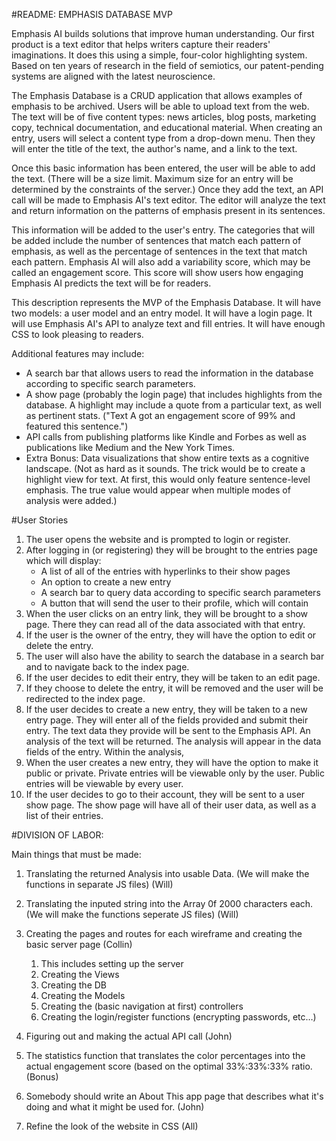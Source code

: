 #README: EMPHASIS DATABASE MVP

Emphasis AI builds solutions that improve human understanding. Our first product is a text editor that helps writers capture their readers' imaginations. It does this using a simple, four-color highlighting system. Based on ten years of research in the field of semiotics, our patent-pending systems are aligned with the latest neuroscience.

The Emphasis Database is a CRUD application that allows examples of emphasis to be archived. Users will be able to upload text from the web. The text will be of five content types: news articles, blog posts, marketing copy, technical documentation, and educational material. When creating an entry, users will select a content type from a drop-down menu. Then they will enter the title of the text, the author's name, and a link to the text.

Once this basic information has been entered, the user will be able to add the text. (There will be a size limit. Maximum size for an entry will be determined by the constraints of the server.) Once they add the text, an API call will be made to Emphasis AI's text editor. The editor will analyze the text and return information on the patterns of emphasis present in its sentences.

This information will be added to the user's entry. The categories that will be added include the number of sentences that match each pattern of emphasis, as well as the percentage of sentences in the text that match each pattern. Emphasis AI will also add a variability score, which may be called an engagement score. This score will show users how engaging Emphasis AI predicts the text will be for readers.

This description represents the MVP of the Emphasis Database. It will have two models: a user model and an entry model. It will have a login page. It will use Emphasis AI's API to analyze text and fill entries. It will have enough CSS to look pleasing to readers.

Additional features may include:
- A search bar that allows users to read the information in the database according to specific search parameters.
- A show page (probably the login page) that includes highlights from the database. A highlight may include a quote from a particular text, as well as pertinent stats. ("Text A got an engagement score of 99% and featured this sentence.")
- API calls from publishing platforms like Kindle and Forbes as well as publications like Medium and the New York Times.
- Extra Bonus: Data visualizations that show entire texts as a cognitive landscape. (Not as hard as it sounds. The trick would be to create a highlight view for text. At first, this would only feature sentence-level emphasis. The true value would appear when multiple modes of analysis were added.)

#User Stories
 1. The user opens the website and is prompted to login or register.
 2. After logging in (or registering) they will be brought to the entries page which will display:
     - A list of all of the entries with hyperlinks to their show pages
     - An option to create a new entry
     - A search bar to query data according to specific search parameters
     - A button that will send the user to their profile, which will contain
 3. When the user clicks on an entry link, they will be brought to a show page. There they can read all of the data associated with that entry.
 4. If the user is the owner of the entry, they will have the option to edit or delete the entry.
 5. The user will also have the ability to search the database in a search bar and to navigate back to the index page.
 6. If the user decides to edit their entry, they will be taken to an edit page.
 7. If they choose to delete the entry, it will be removed and the user will be redirected to the index page.
 8. If the user decides to create a new entry, they will be taken to a new entry page. They will enter all of the fields provided and submit their entry. The text data they provide will be sent to the Emphasis API. An analysis of the text will be returned. The analysis will appear in the data fields of the entry. Within the analysis,
 9. When the user creates a new entry, they will have the option to make it public or private. Private entries will be viewable only by the user. Public entries will be viewable by every user.
 10. If the user decides to go to their account, they will be sent to a user show page. The show page will have all of their user data, as well as a list of their entries.

#DIVISION OF LABOR:

   Main things that must be made:

   1. Translating the returned Analysis into usable Data. (We will make the functions in separate JS files) (Will)

   2. Translating the inputed string into the Array 0f 2000 characters each. (We will make the functions seperate JS files) (Will)

   3. Creating the pages and routes for each wireframe and creating the basic server page (Collin)
      1. This includes setting up the server
      2. Creating the Views
      3. Creating the DB
      4. Creating the Models
      5. Creating the (basic navigation at first) controllers
      6. Creating the login/register functions (encrypting passwords, etc…)

   4. Figuring out and making the actual API call (John)

   5. The statistics function that translates the color percentages into the actual engagement score (based on the optimal 33%:33%:33% ratio. (Bonus)

   7. Somebody should write an About This app page that describes what it's doing and what it might be used for. (John)

   8. Refine the look of the website in CSS (All)
